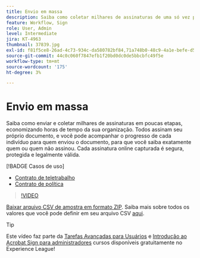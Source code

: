 ```yaml
---
title: Envio em massa
description: Saiba como coletar milhares de assinaturas de uma só vez para qualquer documento em poucas etapas
feature: Workflow, Sign
role: User, Admin
level: Intermediate
jira: KT-4963
thumbnail: 37839.jpg
exl-id: f81f5ce8-26ad-4c73-934c-da580782bf84,71a748b0-48c9-4a1e-befe-d5f311d6c05e
source-git-commit: 44c0c060f7847efb1f20bd0dc0de5bbcbfc49f5e
workflow-type: tm+mt
source-wordcount: '175'
ht-degree: 3%

---
```


# Envio em massa

Saiba como enviar e coletar milhares de assinaturas em poucas etapas, economizando horas de tempo da sua organização. Todos assinam seu próprio documento, e você pode acompanhar o progresso de cada indivíduo para quem enviou o documento, para que você saiba exatamente quem ou quem não assinou. Cada assinatura online capturada é segura, protegida e legalmente válida.

[!BADGE Casos de uso]

* [Contrato de teletrabalho](https://experienceleague.adobe.com/docs/document-cloud-learn/sign-learning-hub/expand/recipes/gov/usecasegovtelework.html?lang=en)
* [Contrato de política](https://experienceleague.adobe.com/docs/document-cloud-learn/sign-learning-hub/expand/recipes/com/usecasecompolicy.html?lang=en)

>[!VIDEO](https://video.tv.adobe.com/v/33655?quality=12&learn=on&hidetitle=true)

[Baixar arquivo CSV de amostra em formato ZIP](../assets/sendInBulkSample.zip). Saiba mais sobre todos os valores que você pode definir em seu arquivo CSV [aqui](https://helpx.adobe.com/sign/adv-user/send-in-bulk/send-with-csv.html).

>[!TIP]
>
Este vídeo faz parte da [Tarefas Avançadas para Usuários](https://experienceleague.adobe.com/?recommended=Sign-U-1-2020.3) e [Introdução ao Acrobat Sign para administradores](https://experienceleague.adobe.com/?recommended=Sign-A-1-2020.2) cursos disponíveis gratuitamente no Experience League!
